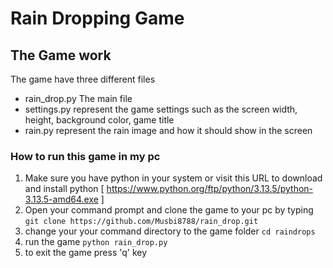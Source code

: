 # Rain Dropping Game

## The Game work
The game have three different files 
- rain_drop.py The main file
- settings.py represent the game settings such as the screen width, height, background color, game title
- rain.py represent the rain image and how it should show in the screen

### How to run this game in my pc
 1. Make sure you have python in your system or visit this URL to download and install python [ https://www.python.org/ftp/python/3.13.5/python-3.13.5-amd64.exe ] 
 2. Open your command prompt and clone the game to your pc by typing ``` git clone https://github.com/Musbi8788/rain_drop.git ```
 3. change your your command directory to the game folder ``` cd raindrops ``` 
 4. run the game ``` python rain_drop.py ```
 5. to exit the game press 'q' key
   
   
